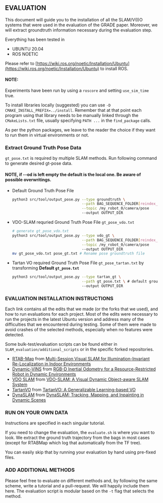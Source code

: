 ## EVALUATION
This document will guide you to the installation of all the SLAM/V(I)O systems that were used in the evaluation of the GRADE paper.
Moreover, we will extract groundtruth information necessary during the evaluation step.

Everything has been tested in 
- UBUNTU 20.04
- ROS NOETIC

Please refer to [https://wiki.ros.org/noetic/Installation/Ubuntu](https://wiki.ros.org/noetic/Installation/Ubuntu) to install ROS.

#### NOTE:
Experiments have been run by using a `roscore` and setting `use_sim_time` true.

To install libraries locally (suggested) you can use `-D CMAKE_INSTALL_PREFIX=../install`.
Remember that at that point each program using that library needs to be manually linked through the `CMakeLists.txt` file, usually specifying `PATH ...` in the `find_package` calls.

As per the python packages, we leave to the reader the choice if they want to run them in virtual environments or not.

### Extract Ground Truth Pose Data

`gt_pose.txt` is required by multiple SLAM methods. Run following command to generate desired gt-pose data.


#### NOTE, if --od is left empty the default is the local one. Be aware of possible overwritings.
- Default Ground Truth Pose File
  ```bash
  python3 src/tool/output_pose.py --type groundtruth \
                                  --path BAG_SEQUENCE_FOLDER[reindex_bags_folder] \
                                  --topic /my_robot_0/camera/pose
                                  --output OUTPUT_DIR
  ```
- VDO-SLAM requried Ground Truth Pose File `gt_pose_vdo.txt`
  ```bash
  # generate gt_pose_vdo.txt
  python3 src/tool/output_pose.py --type vdo_gt \
                                  --path BAG_SEQUENCE_FOLDER[reindex_bags_folder] \
                                  --topic /my_robot_0/camera/pose
                                  --output OUTPUT_DIR
  mv gt_pose_vdo.txt pose_gt.txt # Rename pose groundtruth file
  ```
- Tartan VO required Ground Truth Pose File `gt_pose_tartan.txt` by transforming **Default `gt_pose.txt`**
  ```bash
  python3 src/tool/output_pose.py --type tartan_gt \
                                  --path gt_pose.txt \ # default groundtruth pose
                                  --output OUTPUT_DIR
  ```

### EVALUATION INSTALLATION INSTRUCTIONS
Each link contains all the edits that we made (or the forks that we used), and how to run evaluations for each project.
Most of the edits were necessary to run the projects in the latest Ubuntu version and address many of the difficulties that we encountered during testing.
Some of them were made to avoid crashes of the selected methods, especially when no features were detected.

Some bulk-test/evaluation scripts can be found either in `SLAM_evaluation/additional_scripts` or in the specific forked repositories.

- [RTAB-Map](https://github.com/introlab/rtabmap_ros.git) from [Multi-Session Visual SLAM for Illumination-Invariant Re-Localization in Indoor Environments](https://arxiv.org/abs/2103.03827)
- [Dynamic-VINS](https://github.com/robot-perception-group/Dynamic-VINS) from [RGB-D Inertial Odometry for a Resource-Restricted Robot in Dynamic Environments](https://ieeexplore.ieee.org/document/9830851/)
- [VDO SLAM](https://github.com/robot-perception-group/VDO_SLAM) from [VDO-SLAM: A Visual Dynamic Object-aware SLAM System](https://arxiv.org/abs/2005.11052)
- [TartanVO](https://github.com/robot-perception-group/tartanvo) from [TartanVO: A Generalizable Learning-based VO](https://arxiv.org/pdf/2011.00359.pdf)
- [DynaSLAM](https://github.com/BertaBescos/DynaSLAM) from [DynaSLAM: Tracking, Mapping, and Inpainting in Dynamic Scenes](https://ieeexplore.ieee.org/document/8421015)

### RUN ON YOUR OWN DATA
Instructions are specified in each singular tutorial.

If you need to change the evaluation, the `evaluate.sh` is where you want to look. We extract the ground truth trajectory from the bags in most cases (except for RTABMap which log that automatically from the TF tree).

You can easily skip that by running your evaluation by hand using pre-fixed files.

### ADD ADDITIONAL METHODS
Please feel free to evaluate on different methods and, by following the same scheme, write a tutorial and a pull-request. We will happily include them here.
The evaluation script is modular based on the `-t` flag that selects the method.
